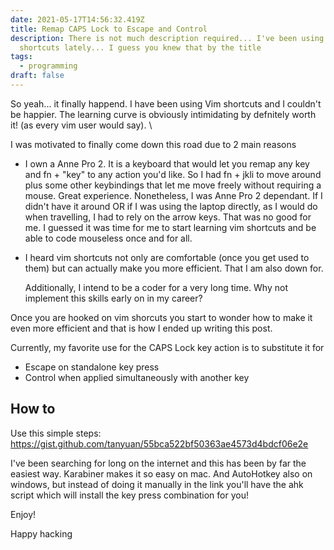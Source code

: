 ```yaml
---
date: 2021-05-17T14:56:32.419Z
title: Remap CAPS Lock to Escape and Control
description: There is not much description required... I've been using vim
  shortcuts lately... I guess you knew that by the title
tags:
  - programming
draft: false
---
```

So yeah... it finally happend. I have been using Vim shortcuts and I couldn't be happier. The learning curve is obviously intimidating by defnitely worth it! (as every vim user would say). \

I was motivated to finally come down this road due to 2 main reasons

* I own a Anne Pro 2. It is a keyboard that would let you remap any key and fn + "key" to any action you'd like. So I had fn + jkli to move around plus some other keybindings that let me move freely without requiring a mouse. Great experience. Nonetheless, I was Anne Pro 2 dependant. If I didn't have it around OR if I was using the laptop directly, as I would do when travelling, I had to rely on the arrow keys. That was no good for me. I guessed it was time for me to start learning vim shortcuts and be able to code mouseless once and for all. 
* I heard vim shortcuts not only are comfortable (once you get used to them) but can actually make you more efficient. That I am also down for. 

  Additionally, I intend to be a coder for a very long time. Why not implement this skills early on in my career?

Once you are hooked on vim shorcuts you start to wonder how to make it even more efficient and that is how I ended up writing this post.

Currently, my favorite use for the CAPS Lock key action is to substitute it for

* Escape on standalone key press
* Control when applied simultaneously with another key

## How to

Use this simple steps: https://gist.github.com/tanyuan/55bca522bf50363ae4573d4bdcf06e2e

I've been searching for long on the internet and this has been by far the easiest way. Karabiner makes it so easy on mac. And AutoHotkey also on windows, but instead of doing it manually in the link you'll have the ahk script which will install the key press combination for you!

Enjoy! 



Happy hacking
